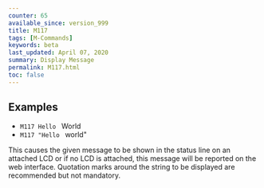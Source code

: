 ```yaml
---
counter: 65
available_since: version_999
title: M117
tags: [M-Commands] 
keywords: beta 
last_updated: April 07, 2020 
summary: Display Message 
permalink: M117.html
toc: false 
---
```



## Examples

* ` M117 Hello  ` World
* ` M117 "Hello  ` world"

This causes the given message to be shown in the status line on an attached LCD or if no LCD is attached, this message will be reported on the web interface. Quotation marks around the string to be displayed are recommended but not mandatory.

